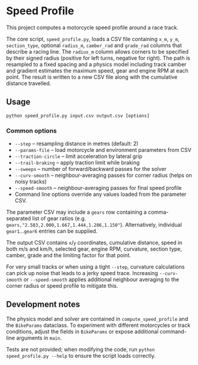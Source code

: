 # Speed Profile

This project computes a motorcycle speed profile around a race track.

The core script, `speed_profile.py`, loads a CSV file containing `x_m`, `y_m`,
`section_type`, optional `radius_m`, `camber_rad` and `grade_rad` columns that
describe a racing line. The `radius_m` column allows corners to be specified by
their signed radius (positive for left turns, negative for right). The path is
resampled to a fixed spacing and a physics model including track camber and
gradient estimates the maximum speed, gear and engine RPM at each point. The
result is written to a new CSV file along with the cumulative distance
travelled.

## Usage

```
python speed_profile.py input.csv output.csv [options]
```

### Common options

* `--step` – resampling distance in metres (default: 2)
* `--params-file` – load motorcycle and environment parameters from CSV
* `--traction-circle` – limit acceleration by lateral grip
* `--trail-braking` – apply traction limit while braking
* `--sweeps` – number of forward/backward passes for the solver
* `--curv-smooth` – neighbour-averaging passes for corner radius (helps on noisy tracks)
* `--speed-smooth` – neighbour-averaging passes for final speed profile
* Command line options override any values loaded from the parameter CSV.

The parameter CSV may include a `gears` row containing a comma-separated list
of gear ratios (e.g. `gears,"2.583,2.000,1.667,1.444,1.286,1.150"`).
Alternatively, individual `gear1`…`gear6` entries can be supplied.

The output CSV contains `x`/`y` coordinates, cumulative distance, speed in both
m/s and km/h, selected gear, engine RPM, curvature, section type, camber, grade
and the limiting factor for that point.

For very small tracks or when using a tight `--step`, curvature calculations can
pick up noise that leads to a jerky speed trace. Increasing `--curv-smooth` or
`--speed-smooth` applies additional neighbour averaging to the corner radius or
speed profile to mitigate this.

## Development notes

The physics model and solver are contained in `compute_speed_profile` and the
`BikeParams` dataclass. To experiment with different motorcycles or track
conditions, adjust the fields in `BikeParams` or expose additional command-line
arguments in `main`.

Tests are not provided; when modifying the code, run `python speed_profile.py --help`
to ensure the script loads correctly.